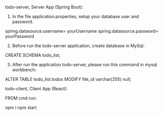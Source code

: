 todo-server, Server App (Spring Boot):

1. In the file application.properties, setup your database user and password.

  spring.datasource.username= yourUsername
  spring.datasource.password= yourPassword

2. Before run the todo-server application, create database in MySql:

  CREATE SCHEMA todo_list;

3. After run the application todo-server, please run this command in mysql workbench:

  ALTER TABLE todo_list.todos MODIFY file_id varchar(255) null;

todo-client, Client App (React):

FROM cmd run:

  npm i
  npm start
